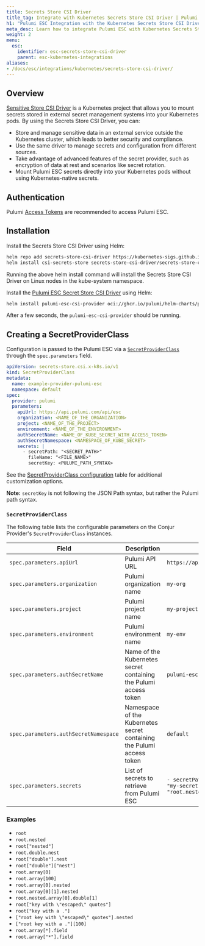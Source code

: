 ```yaml
---
title: Secrets Store CSI Driver
title_tag: Integrate with Kubernetes Secrets Store CSI Driver | Pulumi ESC
h1: "Pulumi ESC Integration with the Kubernetes Secrets Store CSI Driver"
meta_desc: Learn how to integrate Pulumi ESC with Kubernetes Secrets Store CSI Driver to securely mount ESC secrets directly into Kubernetes pods and follow K8 security best practices.
weight: 2
menu:
  esc:
    identifier: esc-secrets-store-csi-driver
    parent: esc-kubernetes-integrations
aliases:
- /docs/esc/integrations/kubernetes/secrets-store-csi-driver/
---
```


## Overview

[Sensitive Store CSI Driver](https://secrets-store-csi-driver.sigs.k8s.io/introduction) is a Kubernetes project that allows you to mount secrets stored in external secret management systems into your Kubernetes pods. By using the Secrets Store CSI Driver, you can:

- Store and manage sensitive data in an external service outside the Kubernetes cluster, which leads to better security and compliance.
- Use the same driver to manage secrets and configuration from different sources.
- Take advantage of advanced features of the secret provider, such as encryption of data at rest and scenarios like secret rotation.
- Mount Pulumi ESC secrets directly into your Kubernetes pods without using Kubernetes-native secrets.

## Authentication

Pulumi [Access Tokens](/docs/pulumi-cloud/access-management/access-tokens/) are recommended to access Pulumi ESC.

## Installation

Install the Secrets Store CSI Driver using Helm:

```bash
helm repo add secrets-store-csi-driver https://kubernetes-sigs.github.io/secrets-store-csi-driver/charts
helm install csi-secrets-store secrets-store-csi-driver/secrets-store-csi-driver --namespace kube-system
```

Running the above helm install command will install the Secrets Store CSI Driver on Linux nodes in the kube-system namespace.

Install the [Pulumi ESC Secret Store CSI Driver](https://github.com/pulumi/pulumi-esc-csi-provider.git) using Helm:

```bash
helm install pulumi-esc-csi-provider oci://ghcr.io/pulumi/helm-charts/pulumi-esc-csi-provider --version 0.1.5 --namespace kube-system
```

After a few seconds, the `pulumi-esc-csi-provider` should be running.

## Creating a SecretProviderClass

Configuration is passed to the Pulumi ESC via a [`SecretProviderClass`](https://secrets-store-csi-driver.sigs.k8s.io/concepts#secretproviderclass) through the `spec.parameters` field.

```yaml
apiVersion: secrets-store.csi.x-k8s.io/v1
kind: SecretProviderClass
metadata:
  name: example-provider-pulumi-esc
  namespace: default
spec:
  provider: pulumi
  parameters:
    apiUrl: https://api.pulumi.com/api/esc
    organization: <NAME_OF_THE_ORGANIZATION>
    project: <NAME_OF_THE_PROJECT>
    environment: <NAME_OF_THE_ENVIRONMENT>
    authSecretName: <NAME_OF_KUBE_SECRET_WITH_ACCESS_TOKEN>
    authSecretNamespace: <NAMESPACE_OF_KUBE_SECRET>
    secrets: |
      - secretPath: "<SECRET_PATH>"
        fileName: "<FILE_NAME>"
        secretKey: <PULUMI_PATH_SYNTAX>
```

See the [SecretProviderClass configuration](#secretproviderclass) table for additional customization options.

**Note:** `secretKey` is not following the JSON Path syntax, but rather the Pulumi path syntax.

### `SecretProviderClass`

The following table lists the configurable parameters on the Conjur Provider's
`SecretProviderClass` instances.

| Field                                 | Description                                                           | Example                                                              |
|---------------------------------------|-----------------------------------------------------------------------|----------------------------------------------------------------------|
| `spec.parameters.apiUrl`              | Pulumi API URL                                                        | `https://api.pulumi.com/api/esc`                                     |
| `spec.parameters.organization`        | Pulumi organization name                                              | `my-org`                                                             |
| `spec.parameters.project`             | Pulumi project name                                                   | `my-project`                                                         |
| `spec.parameters.environment`         | Pulumi environment name                                               | `my-env`                                                             |
| `spec.parameters.authSecretName`      | Name of the Kubernetes secret containing the Pulumi access token      | `pulumi-esc-access-token`                                            |
| `spec.parameters.authSecretNamespace` | Namespace of the Kubernetes secret containing the Pulumi access token | `default`                                                            |
| `spec.parameters.secrets`             | List of secrets to retrieve from Pulumi ESC                           | `- secretPath: "/" fileName: "my-secret-file" secret: "root.nested"` |

### Examples

- `root`
- `root.nested`
- `root["nested"]`
- `root.double.nest`
- `root["double"].nest`
- `root["double"]["nest"]`
- `root.array[0]`
- `root.array[100]`
- `root.array[0].nested`
- `root.array[0][1].nested`
- `root.nested.array[0].double[1]`
- `root["key with \"escaped\" quotes"]`
- `root["key with a ."]`
- `["root key with \"escaped\" quotes"].nested`
- `["root key with a ."][100]`
- `root.array[*].field`
- `root.array["*"].field`
